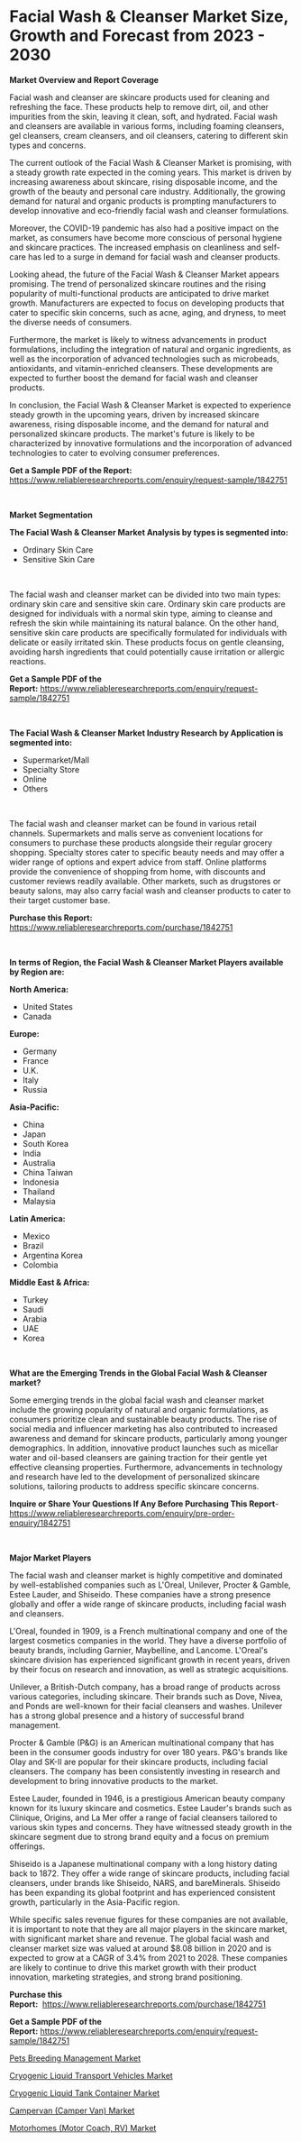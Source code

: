 <p><h1>Facial Wash & Cleanser Market Size, Growth and Forecast from 2023 - 2030</h1></p><p><strong>Market Overview and Report Coverage</strong></p>
<p><p>Facial wash and cleanser are skincare products used for cleaning and refreshing the face. These products help to remove dirt, oil, and other impurities from the skin, leaving it clean, soft, and hydrated. Facial wash and cleansers are available in various forms, including foaming cleansers, gel cleansers, cream cleansers, and oil cleansers, catering to different skin types and concerns.</p><p>The current outlook of the Facial Wash & Cleanser Market is promising, with a steady growth rate expected in the coming years. This market is driven by increasing awareness about skincare, rising disposable income, and the growth of the beauty and personal care industry. Additionally, the growing demand for natural and organic products is prompting manufacturers to develop innovative and eco-friendly facial wash and cleanser formulations.</p><p>Moreover, the COVID-19 pandemic has also had a positive impact on the market, as consumers have become more conscious of personal hygiene and skincare practices. The increased emphasis on cleanliness and self-care has led to a surge in demand for facial wash and cleanser products.</p><p>Looking ahead, the future of the Facial Wash & Cleanser Market appears promising. The trend of personalized skincare routines and the rising popularity of multi-functional products are anticipated to drive market growth. Manufacturers are expected to focus on developing products that cater to specific skin concerns, such as acne, aging, and dryness, to meet the diverse needs of consumers.</p><p>Furthermore, the market is likely to witness advancements in product formulations, including the integration of natural and organic ingredients, as well as the incorporation of advanced technologies such as microbeads, antioxidants, and vitamin-enriched cleansers. These developments are expected to further boost the demand for facial wash and cleanser products.</p><p>In conclusion, the Facial Wash & Cleanser Market is expected to experience steady growth in the upcoming years, driven by increased skincare awareness, rising disposable income, and the demand for natural and personalized skincare products. The market's future is likely to be characterized by innovative formulations and the incorporation of advanced technologies to cater to evolving consumer preferences.</p></p>
<p><strong>Get a Sample PDF of the Report:</strong> <a href="https://www.reliableresearchreports.com/enquiry/request-sample/1842751">https://www.reliableresearchreports.com/enquiry/request-sample/1842751</a></p>
<p>&nbsp;</p>
<p><strong>Market Segmentation</strong></p>
<p><strong>The Facial Wash & Cleanser Market Analysis by types is segmented into:</strong></p>
<p><ul><li>Ordinary Skin Care</li><li>Sensitive Skin Care</li></ul></p>
<p>&nbsp;</p>
<p><p>The facial wash and cleanser market can be divided into two main types: ordinary skin care and sensitive skin care. Ordinary skin care products are designed for individuals with a normal skin type, aiming to cleanse and refresh the skin while maintaining its natural balance. On the other hand, sensitive skin care products are specifically formulated for individuals with delicate or easily irritated skin. These products focus on gentle cleansing, avoiding harsh ingredients that could potentially cause irritation or allergic reactions.</p></p>
<p><strong>Get a Sample PDF of the Report:</strong>&nbsp;<a href="https://www.reliableresearchreports.com/enquiry/request-sample/1842751">https://www.reliableresearchreports.com/enquiry/request-sample/1842751</a></p>
<p>&nbsp;</p>
<p><strong>The Facial Wash & Cleanser Market Industry Research by Application is segmented into:</strong></p>
<p><ul><li>Supermarket/Mall</li><li>Specialty Store</li><li>Online</li><li>Others</li></ul></p>
<p>&nbsp;</p>
<p><p>The facial wash and cleanser market can be found in various retail channels. Supermarkets and malls serve as convenient locations for consumers to purchase these products alongside their regular grocery shopping. Specialty stores cater to specific beauty needs and may offer a wider range of options and expert advice from staff. Online platforms provide the convenience of shopping from home, with discounts and customer reviews readily available. Other markets, such as drugstores or beauty salons, may also carry facial wash and cleanser products to cater to their target customer base.</p></p>
<p><strong>Purchase this Report:</strong>&nbsp; <a href="https://www.reliableresearchreports.com/purchase/1842751">https://www.reliableresearchreports.com/purchase/1842751</a></p>
<p>&nbsp;</p>
<p><strong>In terms of Region, the Facial Wash & Cleanser Market Players available by Region are:</strong></p>
<p>
    <p> <strong> North America: </strong>
        <ul>
            <li>United States</li>
            <li>Canada</li>
        </ul>
        </p> 
    <p> <strong> Europe: </strong>
        <ul>
            <li>Germany</li>
            <li>France</li>
            <li>U.K.</li>
            <li>Italy</li>
            <li>Russia</li>
        </ul>
        </p> 
    <p> <strong> Asia-Pacific: </strong>
        <ul>
            <li>China</li>
            <li>Japan</li>
            <li>South Korea</li>
            <li>India</li>
            <li>Australia</li>
            <li>China Taiwan</li>
            <li>Indonesia</li>
            <li>Thailand</li>
            <li>Malaysia</li>
        </ul>
        </p> 
    <p> <strong> Latin America: </strong>
        <ul>
            <li>Mexico</li>
            <li>Brazil</li>
            <li>Argentina Korea</li>
            <li>Colombia</li>
        </ul>
        </p> 
    <p> <strong> Middle East & Africa: </strong>
        <ul>
            <li>Turkey</li>
            <li>Saudi</li>
            <li>Arabia</li>
            <li>UAE</li>
            <li>Korea</li>
        </ul>
    </p>
    </p>
<p>&nbsp;</p>
<p><strong>What are the Emerging Trends in the Global Facial Wash & Cleanser market?</strong></p>
<p><p>Some emerging trends in the global facial wash and cleanser market include the growing popularity of natural and organic formulations, as consumers prioritize clean and sustainable beauty products. The rise of social media and influencer marketing has also contributed to increased awareness and demand for skincare products, particularly among younger demographics. In addition, innovative product launches such as micellar water and oil-based cleansers are gaining traction for their gentle yet effective cleansing properties. Furthermore, advancements in technology and research have led to the development of personalized skincare solutions, tailoring products to address specific skincare concerns.</p></p>
<p><strong>Inquire or Share Your Questions If Any Before Purchasing This Report</strong>- <a href="https://www.reliableresearchreports.com/enquiry/pre-order-enquiry/1842751">https://www.reliableresearchreports.com/enquiry/pre-order-enquiry/1842751</a></p>
<p>&nbsp;</p>
<p><strong>Major Market Players</strong></p>
<p><p>The facial wash and cleanser market is highly competitive and dominated by well-established companies such as L'Oreal, Unilever, Procter & Gamble, Estee Lauder, and Shiseido. These companies have a strong presence globally and offer a wide range of skincare products, including facial wash and cleansers.</p><p>L'Oreal, founded in 1909, is a French multinational company and one of the largest cosmetics companies in the world. They have a diverse portfolio of beauty brands, including Garnier, Maybelline, and Lancome. L'Oreal's skincare division has experienced significant growth in recent years, driven by their focus on research and innovation, as well as strategic acquisitions.</p><p>Unilever, a British-Dutch company, has a broad range of products across various categories, including skincare. Their brands such as Dove, Nivea, and Ponds are well-known for their facial cleansers and washes. Unilever has a strong global presence and a history of successful brand management.</p><p>Procter & Gamble (P&G) is an American multinational company that has been in the consumer goods industry for over 180 years. P&G's brands like Olay and SK-II are popular for their skincare products, including facial cleansers. The company has been consistently investing in research and development to bring innovative products to the market.</p><p>Estee Lauder, founded in 1946, is a prestigious American beauty company known for its luxury skincare and cosmetics. Estee Lauder's brands such as Clinique, Origins, and La Mer offer a range of facial cleansers tailored to various skin types and concerns. They have witnessed steady growth in the skincare segment due to strong brand equity and a focus on premium offerings.</p><p>Shiseido is a Japanese multinational company with a long history dating back to 1872. They offer a wide range of skincare products, including facial cleansers, under brands like Shiseido, NARS, and bareMinerals. Shiseido has been expanding its global footprint and has experienced consistent growth, particularly in the Asia-Pacific region.</p><p>While specific sales revenue figures for these companies are not available, it is important to note that they are all major players in the skincare market, with significant market share and revenue. The global facial wash and cleanser market size was valued at around $8.08 billion in 2020 and is expected to grow at a CAGR of 3.4% from 2021 to 2028. These companies are likely to continue to drive this market growth with their product innovation, marketing strategies, and strong brand positioning.</p></p>
<p><strong>Purchase this Report:</strong>&nbsp;&nbsp;<a href="https://www.reliableresearchreports.com/purchase/1842751">https://www.reliableresearchreports.com/purchase/1842751</a></p>
<p></p>
<p><strong>Get a Sample PDF of the Report:</strong>&nbsp;<a href="https://www.reliableresearchreports.com/enquiry/request-sample/1842751">https://www.reliableresearchreports.com/enquiry/request-sample/1842751</a></p>
<p><p><a href="https://medium.com/@elenaglover2023/pets-breeding-management-market-comprehensive-assessment-by-type-application-and-geography-27816deadb48">Pets Breeding Management Market</a></p><p><a href="https://www.linkedin.com/pulse/decoding-cryogenic-liquid-transport-vehicles-market-deep-dive/">Cryogenic Liquid Transport Vehicles Market</a></p><p><a href="https://www.linkedin.com/pulse/cryogenic-liquid-tank-container-market-size-growth-forecast/">Cryogenic Liquid Tank Container Market</a></p><p><a href="https://github.com/virtuosemr/Market-Research-Report-List-1/blob/main/campervan-camper-van-market.md">Campervan (Camper Van) Market</a></p><p><a href="https://github.com/surverupesha/Market-Research-Report-List-1/blob/main/motorhomes-motor-coach-rv-market.md">Motorhomes (Motor Coach, RV) Market</a></p></p>